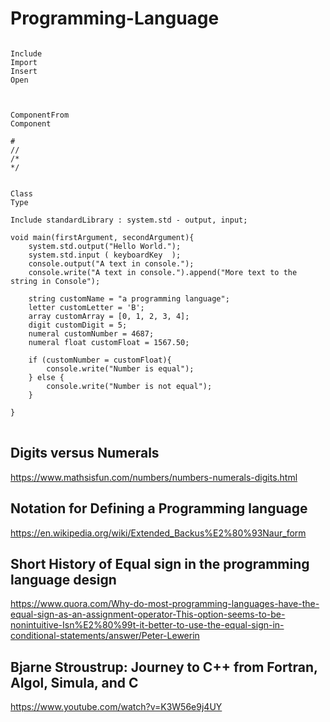 # Programming-Language

<pre>
<code>
Include
Import
Insert
Open



ComponentFrom
Component

#
//
/*
*/


Class
Type

Include standardLibrary : system.std - output, input;

void main(firstArgument, secondArgument){
    system.std.output("Hello World.");
    system.std.input ( keyboardKey  );
    console.output("A text in console.");
    console.write("A text in console.").append("More text to the string in Console");
    
    string customName = "a programming language";
    letter customLetter = 'B';
    array customArray = [0, 1, 2, 3, 4];
    digit customDigit = 5;
    numeral customNumber = 4687;
    numeral float customFloat = 1567.50;
    
    if (customNumber = customFloat){
        console.write("Number is equal");
    } else {
        console.write("Number is not equal");
    }

}
</code>
</pre>

## Digits versus Numerals
https://www.mathsisfun.com/numbers/numbers-numerals-digits.html

## Notation for Defining a Programming language
https://en.wikipedia.org/wiki/Extended_Backus%E2%80%93Naur_form

## Short History of Equal sign in the programming language design
https://www.quora.com/Why-do-most-programming-languages-have-the-equal-sign-as-an-assignment-operator-This-option-seems-to-be-nonintuitive-Isn%E2%80%99t-it-better-to-use-the-equal-sign-in-conditional-statements/answer/Peter-Lewerin


## Bjarne Stroustrup: Journey to C++ from Fortran, Algol, Simula, and C
https://www.youtube.com/watch?v=K3W56e9j4UY

